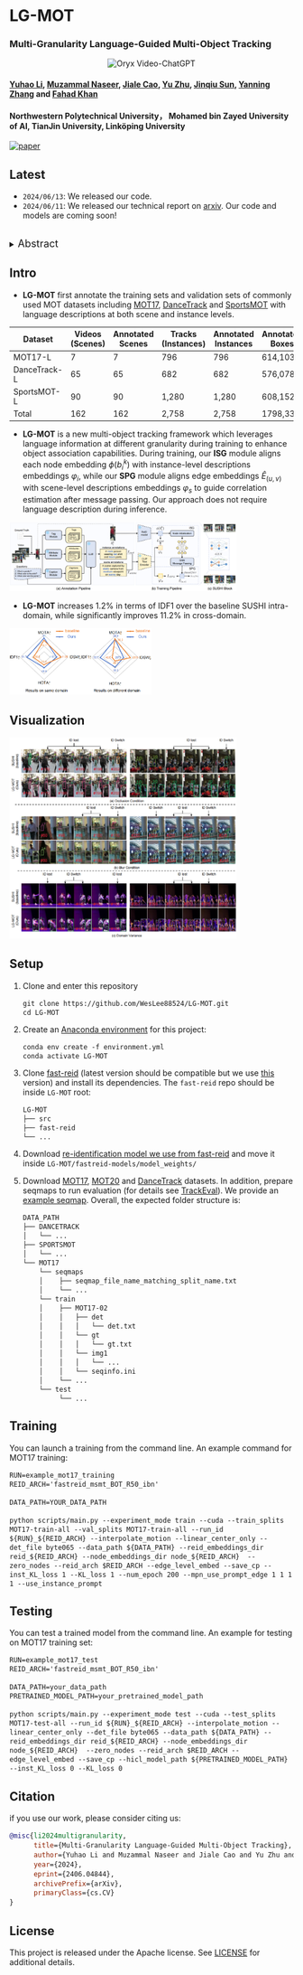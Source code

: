 # LG-MOT
### **Multi-Granularity Language-Guided Multi-Object Tracking**

<p align="center">
    <img src="https://i.imgur.com/waxVImv.png" alt="Oryx Video-ChatGPT">
</p>

#### [Yuhao Li](), [Muzammal Naseer](https://muzammal-naseer.com/), [Jiale Cao](https://jialecao001.github.io/), [Yu Zhu](), [Jinqiu Sun](https://teacher.nwpu.edu.cn/m/2009010133), [Yanning Zhang](https://jszy.nwpu.edu.cn/1999000059) and [Fahad Khan](https://sites.google.com/view/fahadkhans/home)


#### **Northwestern Polytechnical University， Mohamed bin Zayed University of AI,  TianJin University,  Linköping University**

<!-- [![Website](https://img.shields.io/badge/Project-Website-87CEEB)](site_url) -->
[![paper](https://img.shields.io/badge/arXiv-Paper-<COLOR>.svg)](https://arxiv.org/abs/2406.04844.pdf)

## Latest 
- `2024/06/13`: We released our code.
- `2024/06/11`: We released our technical report on [arxiv](https://arxiv.org/abs/2406.04844.pdf). Our code and models are coming soon!

<br>
<details>
  <summary>
  <font size="+1">Abstract</font>
  </summary>
Most existing multi-object tracking methods typically learn visual tracking features via maximizing dis-similarities of different instances and minimizing similarities of the same instance. While such a feature learning scheme achieves promising performance, learning discriminative features solely based on visual information is challenging especially in case of environmental interference such as occlusion, blur and domain variance. In this work, we argue that multi-modal language-driven features provide complementary information to classical visual features, thereby aiding in improving the robustness to such environmental interference. To this end, we propose a new multi-object tracking framework, named LG-MOT, that explicitly leverages language information at different levels of granularity (scene-and instance-level) and combines it with standard visual features to obtain discriminative representations. To develop LG-MOT, we annotate existing MOT datasets with scene-and instance-level language descriptions. We then encode both instance-and scene-level language information into high-dimensional embeddings, which are utilized to guide the visual features during training. At inference, our LG-MOT uses the standard visual features without relying on annotated language descriptions. Extensive experiments on three benchmarks, MOT17, DanceTrack and SportsMOT, reveal the merits of the proposed contributions leading to state-of-the-art performance. On the DanceTrack test set, our LG-MOT achieves an absolute gain of 2.2% in terms of target object association (IDF1 score), compared to the baseline using only visual features. Further, our LG-MOT exhibits strong cross-domain generalizability. 
</details>

## Intro

- **LG-MOT**  first annotate
the training sets and validation sets of commonly used MOT datasets including
[MOT17](https://motchallenge.net/data/MOT17/), [DanceTrack](https://dancetrack.github.io/) and [SportsMOT](https://github.com/MCG-NJU/SportsMOT?tab=readme-ov-file) with language descriptions
at both scene and instance levels.

| Dataset|Videos (Scenes) |Annotated Scenes |Tracks (Instances) | Annotated Instances|Annotated Boxes |Frames|
|---------|---------|---------|---------|---------|---------|---------|
| MOT17-L |  7 | 7 | 796 |796 | 614,103 | 110,407 |
| DanceTrack-L| 65   | 65| 682 | 682 | 576,078 | 67,304|
|SportsMOT-L |90| 90 | 1,280 | 1,280 |608,152|55,544 |
|Total | 162|162|2,758|2,758|1798,333|233,255|

- **LG-MOT** is a new multi-object tracking framework which leverages language information at different granularity during training to enhance object association capabilities. During training, our **ISG** module aligns each node embedding $\phi(b_i^k)$ with instance-level descriptions embeddings $\varphi_i$, while our **SPG** module aligns edge embeddings $\hat{E}_{(u,v)}$ with scene-level descriptions embeddings $\varphi_s$ to guide correlation estimation after message passing. Our approach does not require language description during inference.

<img src="source/LG-MOT_overview.png" width="80%"/>

- **LG-MOT**  increases 1.2% in terms of IDF1 over the baseline SUSHI intra-domain, while significantly improves 11.2% in cross-domain.

<img src="source/performance.png" width="50%"/>

## Visualization

<img src="source/visualization.png" width="80%"/>


## Setup

1. Clone and enter this repository
    ```
    git clone https://github.com/WesLee88524/LG-MOT.git
    cd LG-MOT
    ```

3. Create an [Anaconda environment](https://docs.conda.io/projects/conda/en/latest/user-guide/tasks/manage-environments.html) for this project:
    ```
    conda env create -f environment.yml
    conda activate LG-MOT
    ```

3. Clone [fast-reid](https://github.com/JDAI-CV/fast-reid) (latest version should be compatible but we use [this](https://github.com/JDAI-CV/fast-reid/tree/afe432b8c0ecd309db7921b7292b2c69813d0991) version) and install its dependencies. The `fast-reid` repo should be inside `LG-MOT` root:
    ```
    LG-MOT
    ├── src
    ├── fast-reid
    └── ...
    ```

4. Download [re-identification model we use from fast-reid](https://drive.google.com/file/d/1MovixfOLwnnXet05JLIGPy-Ag67fdW-2/view?usp=share_link) and move it inside `LG-MOT/fastreid-models/model_weights/`

5. Download [MOT17](https://motchallenge.net/data/MOT17/), [MOT20](https://motchallenge.net/data/MOT20/) and [DanceTrack](https://dancetrack.github.io/) datasets. In addition, prepare seqmaps to run evaluation (for details see [TrackEval](https://github.com/JonathonLuiten/TrackEval)). We provide an [example seqmap](https://drive.google.com/drive/folders/1LYRYPuNWIWWz-HXSjuqyX8Fz9fDunTRI?usp=sharing). Overall, the expected folder structure is: 

    ```
    DATA_PATH
    ├── DANCETRACK
    │   └── ...
    ├── SPORTSMOT
    │   └── ...
    └── MOT17
        └── seqmaps
        │    ├── seqmap_file_name_matching_split_name.txt
        │    └── ...
        └── train
        │    ├── MOT17-02
        │    │   ├── det
        │    │   │   └── det.txt
        │    │   └── gt
        │    │   │   └── gt.txt
        │    │   └── img1 
        │    │   │   └── ...
        │    │   └── seqinfo.ini
        │    └── ...
        └── test
             └── ...

    ```



<!-- 6. (OPTIONAL) Download [our detections](https://drive.google.com/drive/folders/1bxw1Hz77LCCW3cWizhg_q03vk4aXUriz?usp=share_link) and [pretrained models](https://drive.google.com/drive/folders/1cU7LeTAeKxS-nvxqrUdUstNpR-Wpp5NV?usp=share_link) and arrange them according to the expected file structure (See step 5). -->


## Training
You can launch a training from the command line. An example command for MOT17 training:

```
RUN=example_mot17_training
REID_ARCH='fastreid_msmt_BOT_R50_ibn'

DATA_PATH=YOUR_DATA_PATH

python scripts/main.py --experiment_mode train --cuda --train_splits MOT17-train-all --val_splits MOT17-train-all --run_id ${RUN}_${REID_ARCH} --interpolate_motion --linear_center_only --det_file byte065 --data_path ${DATA_PATH} --reid_embeddings_dir reid_${REID_ARCH} --node_embeddings_dir node_${REID_ARCH}  --zero_nodes --reid_arch $REID_ARCH --edge_level_embed --save_cp --inst_KL_loss 1 --KL_loss 1 --num_epoch 200 --mpn_use_prompt_edge 1 1 1 1 --use_instance_prompt 
```


## Testing
You can test a trained model from the command line. An example for testing on MOT17 training set:
```
RUN=example_mot17_test
REID_ARCH='fastreid_msmt_BOT_R50_ibn'

DATA_PATH=your_data_path
PRETRAINED_MODEL_PATH=your_pretrained_model_path

python scripts/main.py --experiment_mode test --cuda --test_splits MOT17-test-all --run_id ${RUN}_${REID_ARCH} --interpolate_motion --linear_center_only --det_file byte065 --data_path ${DATA_PATH} --reid_embeddings_dir reid_${REID_ARCH} --node_embeddings_dir node_${REID_ARCH}  --zero_nodes --reid_arch $REID_ARCH --edge_level_embed --save_cp --hicl_model_path ${PRETRAINED_MODEL_PATH}  --inst_KL_loss 0 --KL_loss 0 

```




## Citation
if you use our work, please consider citing us:
```BibTeX
@misc{li2024multigranularity,
      title={Multi-Granularity Language-Guided Multi-Object Tracking}, 
      author={Yuhao Li and Muzammal Naseer and Jiale Cao and Yu Zhu and Jinqiu Sun and Yanning Zhang and Fahad Shahbaz Khan},
      year={2024},
      eprint={2406.04844},
      archivePrefix={arXiv},
      primaryClass={cs.CV}
}

```


## License
This project is released under the Apache license. See [LICENSE](LICENSE) for additional details.
